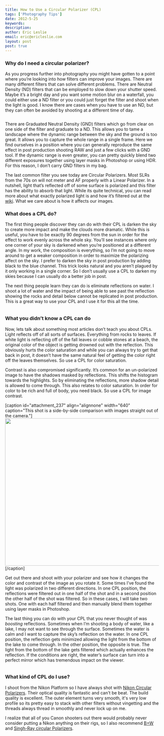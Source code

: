 ```yaml
---
title: How to Use a Circular Polarizer (CPL)
tags: ['Photography Tips']
date: 2012-5-25
keywords: 
description: 
author: Eric Leslie
email: eric@ericleslie.com
layout: post
post: true
---
```


<h3>Why do I need a circular polarizer?</h3>
As you progress further into photography you might have gotten to a point where you’re looking into how filters can improve your images. There are many different filters that can solve different problems. There are Neutral Density (ND) filters that can be employed to slow down your shutter speed. Maybe it’s a bright day and you want some motion blur on a waterfall, you could either use a ND filter or you could just forget the filter and shoot when the light is good. I know there are cases when you have to use an ND, but they can often be avoided by shooting at a different time of day.

<a href="http://ericleslie.com/image/Brandy-Creek-Falls-(Escape)"><img title="Brand Creek Falls in Whiskeytown NRA. ©2010" src="http://ericleslie.com/grab/Brandy-Creek-Falls-(Escape)-M.jpg" alt="" /></a>

There are Graduated Neutral Density (GND) filters which go from clear on one side of the filter and graduate to a ND. This allows you to tame a landscape where the dynamic range between the sky and the ground is too great. It allows you to capture the whole range in a single frame. Here we find ourselves in a position where you can generally reproduce the same effect in post production shooting RAW and just a few clicks with a GND tool. If the dynamic range is even greater, you can pretty quickly blend two different exposures together using layer masks in Photoshop or using HDR. For this reason, I don’t carry GND filters in my bag.

The last common filter you see today are Circular Polarizers. Most SLRs from the 70s on will not meter and AF properly with a Linear Polarizer. In a nutshell, light that’s reflected off of some surface is polarized and this filter has the ability to absorb that light. While its quite technical, you can read more about what exactly polarized light is and how it’s filtered out at the <a href="http://en.wikipedia.org/wiki/Polarizing_filter_(photography)" target="_blank">wiki</a>. What we care about is how it affects our images.
<h3>What does a CPL do?</h3>
The first thing people discover they can do with their CPL is darken the sky to create more impact and make the clouds more dramatic. While this is useful, you have to be exactly 90 degrees from the sun in order for the effect to work evenly across the whole sky. You’ll see instances where only one corner of your sky is darkened when you’re positioned at a different angle. In my work, the composition is everything, so I’m not going to move around to get a weaker composition in order to maximize the polarizing affect on the sky. I prefer to darken the sky in post production by adding black to the blue channel. This trick looks natural and you aren’t plagued by it only working in a single corner. So I don’t usually use a CPL to darken my skies because I can usually do a better job in post.

The next thing people learn they can do is eliminate reflections on water. I shoot a lot of water and the impact of being able to see past the reflection showing the rocks and detail below cannot be replicated in post production. This is a great way to use your CPL and I use it for this all the time.

<a href="http://ericleslie.com/image/Upper-Crystal-Creek-Falls-in-Autumn"><img title="Upper Crystal Creek Falls in Whiskeytown NRA. ©2010" src="http://ericleslie.com/grab/Upper-Crystal-Creek-Falls-in-Autumn-M.jpg" alt="" /></a>
<h3>What you didn’t know a CPL can do</h3>
Now, lets talk about something most articles don’t teach you about CPLs. Light reflects off of all sorts of surfaces. Everything from rocks to leaves. If white light is reflecting off of the fall leaves or cobble stones at a beach, the original color of the object is getting drowned out with the reflection. This obviously hurts the color saturation and while you can always try to get that back in post, it doesn’t have the same natural feel of getting the color right off the leaves themselves. So use a CPL for color saturation.

Contrast is also compromised significantly. It’s common for an un-polarized image to have the shadows masked by reflections. This shifts the histogram towards the highlights. So by eliminating the reflections, more shadow detail is allowed to come through. This also relates to color saturation. In order for color to be rich and full of body, you need black. So use a CPL for image contrast.

[caption id="attachment_237" align="alignnone" width="640" caption="This shot is a side-by-side comparison with images straight out of the camera."]<a href="http://ericleslie.com/blog/wp-content/uploads/2012/05/polarized_unpolarized_side_by_side.jpg"><img class="size-full wp-image-237" title="Side-by-side comparison between polarized and un-polarized" src="http://ericleslie.com/blog/wp-content/uploads/2012/05/polarized_unpolarized_side_by_side.jpg" alt="" width="640" height="482" /></a>[/caption]

Get out there and shoot with your polarizer and see how it changes the color and contrast of the image as you rotate it. Some times I’ve found the light was polarized in two different directions. In one CPL position, the reflections were filtered out in one half of the shot and in a second position the other half of the shot was filtered. So in these cases, I will take two shots. One with each half filtered and then manually blend them together using layer masks in Photoshop.

The last thing you can do with your CPL that you never thought of was <em>boosting</em> reflections. Sometimes when I’m shooting a body of water, like a lake, I may not want to see through the surface. Sometimes the water is calm and I want to capture the sky’s reflection on the water. In one CPL position, the reflection gets minimized allowing the light from the bottom of the lake to come through. In the other position, the opposite is true. The light from the bottom of the lake gets filtered which actually enhances the reflection. If the conditions are right, the water’s surface can turn into a perfect mirror which has tremendous impact on the viewer.

<a href="http://ericleslie.com/image/The-Minds-Eye"><img title="Pond in Red Bluff, CA ©2011" src="http://ericleslie.com/grab/The-Minds-Eye-M.jpg" alt="" /></a>
<h3>What kind of CPL do I use?</h3>
I shoot from the Nikon Platform so I have always shot with <a href="http://www.amazon.com/gp/product/B00017LUOC/ref=as_li_qf_sp_asin_il_tl?ie=UTF8&amp;tag=ericlesliecom-20&amp;linkCode=as2&amp;camp=1789&amp;creative=9325&amp;creativeASIN=B00017LUOC">Nikon Circular Polarizers</a>. Their optical quality is fantastic and can't be beat. The build quality is excellent. The outer element turns very smooth, it's very low profile so its pretty easy to stack with other filters without vingetting and the threads always thread in smoothly and never lock up on me.

I realize that all of you Canon shooters out there would probably never consider putting a Nikon anything on their rigs, so I also recommend <a href="http://www.amazon.com/gp/product/B0000BZLAD/ref=as_li_qf_sp_asin_il_tl?ie=UTF8&amp;tag=ericlesliecom-20&amp;linkCode=as2&amp;camp=1789&amp;creative=9325&amp;creativeASIN=B0000BZLAD">B+W</a> and <a href="http://www.bhphotovideo.com/c/product/615156-REG/Singh_Ray_RT_26_77mm_LB_Warming_Polarizer.html/BI/7400/KBID/7920">Singh-Ray circular Polarizers</a>.
<div></div>